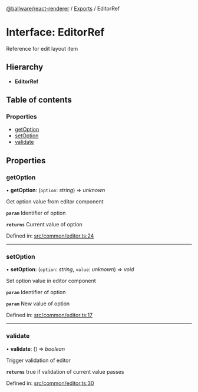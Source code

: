 [@ballware/react-renderer](../README.md) / [Exports](../modules.md) / EditorRef

# Interface: EditorRef

Reference for edit layout item

## Hierarchy

* **EditorRef**

## Table of contents

### Properties

- [getOption](editorref.md#getoption)
- [setOption](editorref.md#setoption)
- [validate](editorref.md#validate)

## Properties

### getOption

• **getOption**: (`option`: *string*) => *unknown*

Get option value from editor component

**`param`** Identifier of option

**`returns`** Current value of option

Defined in: [src/common/editor.ts:24](https://github.com/frankball/ballware-react-renderer/blob/625dfe5/src/common/editor.ts#L24)

___

### setOption

• **setOption**: (`option`: *string*, `value`: *unknown*) => *void*

Set option value in editor component

**`param`** Identifier of option

**`param`** New value of option

Defined in: [src/common/editor.ts:17](https://github.com/frankball/ballware-react-renderer/blob/625dfe5/src/common/editor.ts#L17)

___

### validate

• **validate**: () => *boolean*

Trigger validation of editor

**`returns`** true if validation of current value passes

Defined in: [src/common/editor.ts:30](https://github.com/frankball/ballware-react-renderer/blob/625dfe5/src/common/editor.ts#L30)

